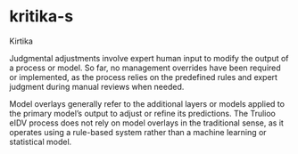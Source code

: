# kritika-s
Kirtika

Judgmental adjustments involve expert human input to modify the output of a process or model. 
So far, no management overrides have been required or implemented, as the process relies on the predefined rules and expert judgment during manual reviews when needed​.

Model overlays generally refer to the additional layers or models applied to the primary model’s output to adjust or refine its predictions. The Trulioo eIDV process does not rely on model overlays in the traditional sense, as it operates using a rule-based system rather than a machine learning or statistical model. 
